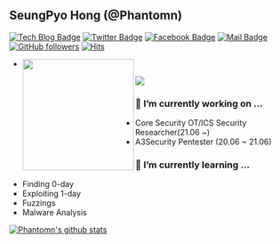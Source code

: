 ## SeungPyo Hong (@Phantomn)

[![Tech Blog Badge](https://img.shields.io/badge/-Tech%20blog-black?style=flat-square&logo=github&link=https://Phantomn.github.io/)](https://Phantomn.github.io/)
[![Twitter Badge](https://img.shields.io/badge/-@Ph4nt0mm-1ca0f1?style=flat-square&labelColor=1ca0f1&logo=twitter&logoColor=white&link=https://twitter.com/Ph4nt0mm)](https://twitter.com/Ph4nt0mm)
[![Facebook Badge](https://img.shields.io/badge/facebook-1877f2?style=flat-square&logo=facebook&logoColor=white&link=https://www.facebook.com/Ph4ntomn)](https://www.facebook.com/Ph4ntomn)
[![Mail Badge](https://img.shields.io/badge/Contact-newbiepwner%40kakao.com-blue?style=flat-square)](mailto:newbiepwner@kakao.com)
[![GitHub followers](https://img.shields.io/github/followers/Phantomn.svg?style=flat-square&label=Followers&maxAge=2592000)](https://github.com/Phantomn?tab=followers)
[![Hits](https://hits.seeyoufarm.com/api/count/incr/badge.svg?url=https%3A%2F%2Fgithub.com%2FPhantomn&count_bg=%233D69C8&title_bg=%23555555&icon=github.svg&icon_color=%23E7E7E7&title=hits&edge_flat=true)](https://hits.seeyoufarm.com)
- <img align='left' src="https://profile-counter.glitch.me/phantomn/count.svg" width="200">
![](https://github-profile-trophy.vercel.app/?username=phantomn&column=7&margin-w=15&margin-h=15)

### 🔭 I’m currently working on ...
  - Core Security OT/ICS Security Researcher(21.06 ~)
  - A3Security Pentester (20.06 ~ 21.06)
### 🌱 I’m currently learning ...
  - Finding 0-day
  - Exploiting 1-day
  - Fuzzings
  - Malware Analysis


[![Phantomn's github stats](https://github-readme-stats.vercel.app/api?username=Phantomn)](https://github.com/anuraghazra/github-readme-stats)

<!--
**Phantomn/Phantomn** is a ✨ _special_ ✨ repository because its `README.md` (this file) appears on your GitHub profile.

Here are some ideas to get you started:

- 🔭 I’m currently working on ...
  - Vulnerability research
- 🌱 I’m currently learning ...
  - Finding 0-day
  - Exploiting 1-day
  - Fuzzings
  - OS architectures
  - Programming language
    - Golang
- 👯 I’m looking to collaborate on ...
- 🤔 I’m looking for help with ...
- 💬 Ask me about ...
- 📫 How to reach me: ...
  - Facebook: [https://www.facebook.com/Phantomn.pwn](https://www.facebook.com/Phantomn.pwn)
  - Twitter: [https://twitter.com/Phantomn_pwn](https://twitter.com/Phantomn_pwn)
- 😄 Pronouns: ...
- ⚡ Fun fact: ...
-->
